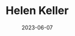 ---
title: "Helen Keller"
cc-type: person
born-on: 1880-06-27
date: 2023-06-07
died-on: 1968-06-01
hashtag: helen-keller
tags:
  - American
  - activist
  - human being
  - dead at the moment
---